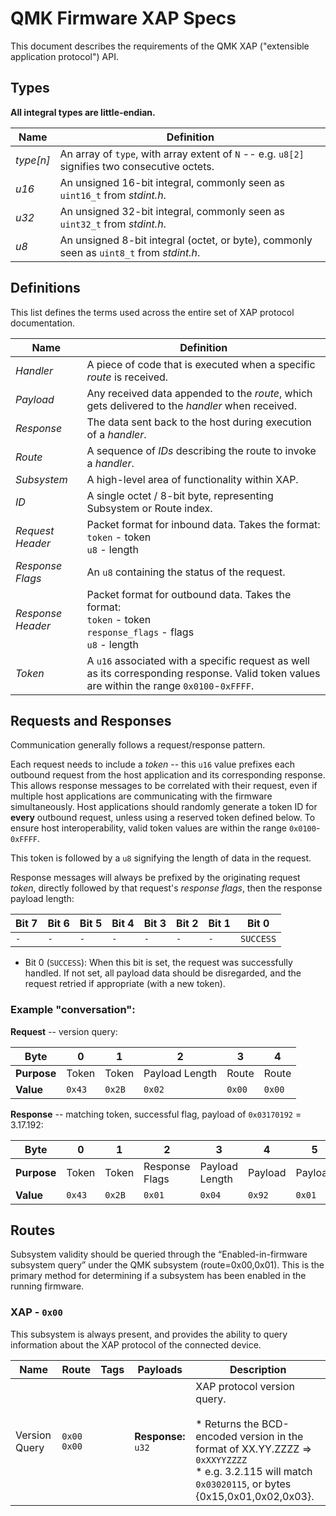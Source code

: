 <!--- Copyright 2024 QMK --->
<!--- SPDX-License-Identifier: GPL-2.0-or-later --->

<!---
*******************************************************************************
  88888888888 888      d8b                .d888 d8b 888               d8b
      888     888      Y8P               d88P"  Y8P 888               Y8P
      888     888                        888        888
      888     88888b.  888 .d8888b       888888 888 888  .d88b.       888 .d8888b
      888     888 "88b 888 88K           888    888 888 d8P  Y8b      888 88K
      888     888  888 888 "Y8888b.      888    888 888 88888888      888 "Y8888b.
      888     888  888 888      X88      888    888 888 Y8b.          888      X88
      888     888  888 888  88888P'      888    888 888  "Y8888       888  88888P'
                                                        888                 888
                                                        888                 888
                                                        888                 888
     .d88b.   .d88b.  88888b.   .d88b.  888d888 8888b.  888888 .d88b.   .d88888
    d88P"88b d8P  Y8b 888 "88b d8P  Y8b 888P"      "88b 888   d8P  Y8b d88" 888
    888  888 88888888 888  888 88888888 888    .d888888 888   88888888 888  888
    Y88b 888 Y8b.     888  888 Y8b.     888    888  888 Y88b. Y8b.     Y88b 888
     "Y88888  "Y8888  888  888  "Y8888  888    "Y888888  "Y888 "Y8888   "Y88888
         888
    Y8b d88P
     "Y88P"
*******************************************************************************
--->
# QMK Firmware XAP Specs

This document describes the requirements of the QMK XAP ("extensible application protocol") API.

## Types

**All integral types are little-endian.**

| Name | Definition |
| -- | -- |
| _type[n]_ | An array of `type`, with array extent of `N` -- e.g. `u8[2]` signifies two consecutive octets. |
| _u16_ | An unsigned 16-bit integral, commonly seen as `uint16_t` from _stdint.h_. |
| _u32_ | An unsigned 32-bit integral, commonly seen as `uint32_t` from _stdint.h_. |
| _u8_ | An unsigned 8-bit integral (octet, or byte), commonly seen as `uint8_t` from _stdint.h_. |

## Definitions

This list defines the terms used across the entire set of XAP protocol documentation.

| Name | Definition |
| -- | -- |
| _Handler_ | A piece of code that is executed when a specific _route_ is received. |
| _Payload_ | Any received data appended to the _route_, which gets delivered to the _handler_ when received. |
| _Response_ | The data sent back to the host during execution of a _handler_. |
| _Route_ | A sequence of _IDs_ describing the route to invoke a _handler_. |
| _Subsystem_ | A high-level area of functionality within XAP. |
| _ID_ | A single octet / 8-bit byte, representing Subsystem or Route index. |
| _Request Header_ | Packet format for inbound data. Takes the format:<br>`token` - token<br>`u8` - length |
| _Response Flags_ | An `u8` containing the status of the request. |
| _Response Header_ | Packet format for outbound data. Takes the format:<br>`token` - token<br>`response_flags` - flags<br>`u8` - length |
| _Token_ | A `u16` associated with a specific request as well as its corresponding response. Valid token values are within the range `0x0100`-`0xFFFF`. |

## Requests and Responses

Communication generally follows a request/response pattern.

Each request needs to include a _token_ -- this `u16` value prefixes each outbound request from the host application and its corresponding response.
This allows response messages to be correlated with their request, even if multiple host applications are communicating with the firmware simultaneously.
Host applications should randomly generate a token ID for **every** outbound request, unless using a reserved token defined below.
To ensure host interoperability, valid token values are within the range `0x0100`-`0xFFFF`.

This token is followed by a `u8` signifying the length of data in the request.



Response messages will always be prefixed by the originating request _token_, directly followed by that request's _response flags_, then the response payload length:

| Bit 7 | Bit 6 | Bit 5 | Bit 4 | Bit 3 | Bit 2 | Bit 1 | Bit 0 |
| -- | -- | -- | -- | -- | -- | -- | -- |
| `-` | `-` | `-` | `-` | `-` | `-` | `-` | `SUCCESS` |

* Bit 0 (`SUCCESS`): When this bit is set, the request was successfully handled. If not set, all payload data should be disregarded, and the request retried if appropriate (with a new token).

### Example "conversation":

**Request** -- version query:

| Byte | 0 | 1 | 2 | 3 | 4 |
| --- | --- | --- | --- | --- | --- |
| **Purpose** | Token | Token | Payload Length | Route | Route |
| **Value** | `0x43` | `0x2B` | `0x02` | `0x00` | `0x00` |

**Response** -- matching token, successful flag, payload of `0x03170192` = 3.17.192:

| Byte | 0 | 1 | 2 | 3 | 4 | 5 | 6 | 7 |
| --- | --- | --- | --- | --- | --- | --- | --- | --- |
| **Purpose** | Token | Token | Response Flags | Payload Length | Payload | Payload | Payload | Payload |
| **Value** | `0x43` | `0x2B` | `0x01` | `0x04` | `0x92` | `0x01` | `0x17` | `0x03` |

## Routes

Subsystem validity should be queried through the “Enabled-in-firmware subsystem query” under the QMK subsystem (route=0x00,0x01).
This is the primary method for determining if a subsystem has been enabled in the running firmware.

### XAP - `0x00`
This subsystem is always present, and provides the ability to query information about the XAP protocol of the connected device.

| Name | Route | Tags | Payloads | Description |
| -- | -- | -- | -- | -- |
| Version Query | `0x00 0x00` |  | __Response:__ `u32` | XAP protocol version query.<br><br>* Returns the BCD-encoded version in the format of XX.YY.ZZZZ => `0xXXYYZZZZ`<br>    * e.g. 3.2.115 will match `0x03020115`, or bytes {0x15,0x01,0x02,0x03}.|


